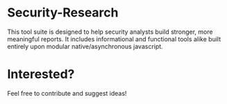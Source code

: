 # Security-Research

This tool suite is designed to help security analysts build stronger, more meaningful reports. It includes informational and functional tools alike built entirely upon modular native/asynchronous javascript.

# Interested?

Feel free to contribute and suggest ideas!
